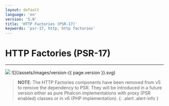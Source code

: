 ```yaml
---
layout: default
language: 'en'
version: '5.0'
title: 'HTTP Factories (PSR-17)'
keywords: 'psr-17, http, http factories'
---
```

# HTTP Factories (PSR-17)
- - -
![](/assets/images/document-status-stable-success.svg) ![](/assets/images/version-{{ page.version }}.svg)

> **NOTE**: The HTTP Factories components have been removed from v5 to remove the dependency to PSR. They will be introduced in a future version either as pure Phalcon implementations with proxy (PSR enabled) classes or in v6 (PHP implementation). 
{: .alert .alert-info }
